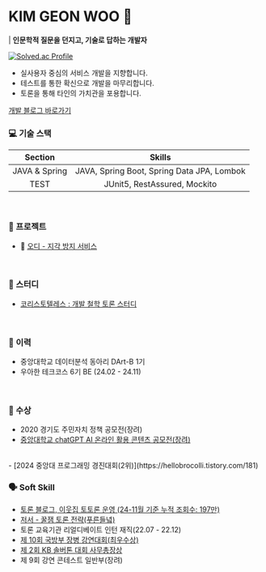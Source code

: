 # KIM GEON WOO 🥦
| **인문학적 질문을 던지고, 기술로 답하는 개발자**

[![Solved.ac Profile](http://mazassumnida.wtf/api/v2/generate_badge?boj=kkwoo1021)](https://solved.ac/kkwoo1021/)

- 실사용자 중심의 서비스 개발을 지향합니다.
- 테스트를 통한 확신으로 개발을 마무리합니다.
- 토론을 통해 타인의 가치관을 포용합니다.

[개발 블로그 바로가기](https://hellobrocolli.tistory.com/)
<br>

### 💻 기술 스택
|  **Section**  |                 **Skills**                 |
|:-------------:|:------------------------------------------:|
| JAVA & Spring | JAVA, Spring Boot, Spring Data JPA, Lombok |
| TEST          | JUnit5, RestAssured, Mockito               |
<br>


### 💪 프로젝트
- 🍇 [오디 - 지각 방지 서비스](https://github.com/woowacourse-teams/2024-ody) 
<br>

### 📝 스터디
- [코리스토텔레스 : 개발 철학 토론 스터디](https://github.com/woowacourse-6th-team99/2024-coristotle)
<br>

### 📓 이력
- 중앙대학교 데이터분석 동아리 DArt-B 1기
- 우아한 테크코스 6기 BE (24.02 - 24.11)
<br>

### 🥇 수상
- 2020 경기도 주민자치 정책 공모전(장려)
- [중앙대학교 chatGPT AI 온라인 활용 콘텐츠 공모전(장려)](https://www.youtube.com/watch?v=QKGcYyFvjME)
<br>
- [2024 중앙대 프로그래밍 경진대회(2위)](https://hellobrocolli.tistory.com/181)

### 🗣️ Soft Skill
- [토론 블로그, 이웃집 토토론 운영 (24-11월 기준 누적 조회수: 197만)](https://blog.naver.com/kkwoo001021)
- [저서 - 꿀잼 토론 전략(푸른들녘)](https://search.shopping.naver.com/book/catalog/40772315620?cat_id=50005709&frm=PBOKPRO&query=%EA%BF%80%EC%9E%BC+%ED%86%A0%EB%A1%A0+%EC%A0%84%EB%9E%B5&NaPm=ct%3Dm3ote20g%7Cci%3Dc9c9c21235e39e92b6b0b2564976ff2e36e3278f%7Ctr%3Dboknx%7Csn%3D95694%7Chk%3D536e9dd9e78944e497bb7bcbece6280069899e81)
- 토론 교육기관 리얼디베이트 인턴 재직(22.07 - 22.12)
- [제 10회 국방부 장병 강연대회(최우수상)](https://youtu.be/SmFKmFXVoVs)
- [제 2회 KB 솔버톤 대회 사무총장상](https://youtu.be/Rd-LDak6HOk)
- 제 9회 강연 콘테스트 일반부(장려)
